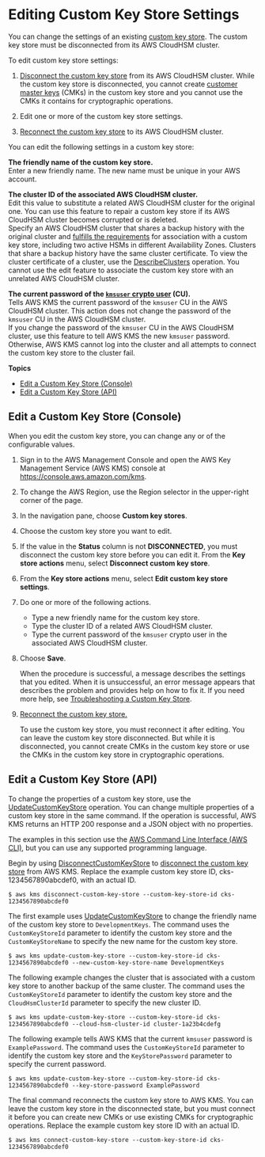 # Editing Custom Key Store Settings<a name="update-keystore"></a>

You can change the settings of an existing [custom key store](key-store-concepts.md#concept-custom-key-store)\. The custom key store must be disconnected from its AWS CloudHSM cluster\.

To edit custom key store settings:

1. [Disconnect the custom key store](disconnect-keystore.md) from its AWS CloudHSM cluster\. While the custom key store is disconnected, you cannot create [customer master keys](concepts.md#master_keys) \(CMKs\) in the custom key store and you cannot use the CMKs it contains for cryptographic operations\. 

1. Edit one or more of the custom key store settings\.

1. [Reconnect the custom key store](disconnect-keystore.md) to its AWS CloudHSM cluster\.

You can edit the following settings in a custom key store:

**The friendly name of the custom key store\.**  
Enter a new friendly name\. The new name must be unique in your AWS account\.

**The cluster ID of the associated AWS CloudHSM cluster\.**  
Edit this value to substitute a related AWS CloudHSM cluster for the original one\. You can use this feature to repair a custom key store if its AWS CloudHSM cluster becomes corrupted or is deleted\.   
Specify an AWS CloudHSM cluster that shares a backup history with the original cluster and [fulfills the requirements](create-keystore.md#before-keystore) for association with a custom key store, including two active HSMs in different Availability Zones\. Clusters that share a backup history have the same cluster certificate\. To view the cluster certificate of a cluster, use the [DescribeClusters](https://docs.aws.amazon.com/cloudhsm/latest/APIReference/API_DescribeClusters.html) operation\. You cannot use the edit feature to associate the custom key store with an unrelated AWS CloudHSM cluster\. 

**The current password of the [`kmsuser` crypto user](key-store-concepts.md#concept-kmsuser) \(CU\)\.**  
Tells AWS KMS the current password of the `kmsuser` CU in the AWS CloudHSM cluster\. This action does not change the password of the `kmsuser` CU in the AWS CloudHSM cluster\.  
If you change the password of the `kmsuser` CU in the AWS CloudHSM cluster, use this feature to tell AWS KMS the new `kmsuser` password\. Otherwise, AWS KMS cannot log into the cluster and all attempts to connect the custom key store to the cluster fail\. 

**Topics**
+ [Edit a Custom Key Store \(Console\)](#update-keystore-console)
+ [Edit a Custom Key Store \(API\)](#update-keystore-api)

## Edit a Custom Key Store \(Console\)<a name="update-keystore-console"></a>

When you edit the custom key store, you can change any or of the configurable values\.

1. Sign in to the AWS Management Console and open the AWS Key Management Service \(AWS KMS\) console at [https://console\.aws\.amazon\.com/kms](https://console.aws.amazon.com/kms)\.

1. To change the AWS Region, use the Region selector in the upper\-right corner of the page\.

1. In the navigation pane, choose **Custom key stores**\.

1. Choose the custom key store you want to edit\. 

1. If the value in the **Status** column is not **DISCONNECTED**, you must disconnect the custom key store before you can edit it\. From the **Key store actions** menu, select **Disconnect custom key store**\.

1. From the **Key store actions** menu, select **Edit custom key store settings**\.

1. Do one or more of the following actions\.
   + Type a new friendly name for the custom key store\.
   + Type the cluster ID of a related AWS CloudHSM cluster\.
   + Type the current password of the `kmsuser` crypto user in the associated AWS CloudHSM cluster\.

1. Choose **Save**\.

   When the procedure is successful, a message describes the settings that you edited\. When it is unsuccessful, an error message appears that describes the problem and provides help on how to fix it\. If you need more help, see [Troubleshooting a Custom Key Store](fix-keystore.md)\.

1. [Reconnect the custom key store\.](disconnect-keystore.md)

   To use the custom key store, you must reconnect it after editing\. You can leave the custom key store disconnected\. But while it is disconnected, you cannot create CMKs in the custom key store or use the CMKs in the custom key store in cryptographic operations\.

## Edit a Custom Key Store \(API\)<a name="update-keystore-api"></a>

To change the properties of a custom key store, use the [UpdateCustomKeyStore](https://docs.aws.amazon.com/kms/latest/APIReference/API_UpdateCustomKeyStore.html) operation\. You can change multiple properties of a custom key store in the same command\. If the operation is successful, AWS KMS returns an HTTP 200 response and a JSON object with no properties\.

The examples in this section use the [AWS Command Line Interface \(AWS CLI\)](https://aws.amazon.com/cli/), but you can use any supported programming language\. 

Begin by using [DisconnectCustomKeyStore](https://docs.aws.amazon.com/kms/latest/APIReference/API_DisconnectCustomKeyStore.html) to [disconnect the custom key store](disconnect-keystore.md) from AWS KMS\. Replace the example custom key store ID, cks\-1234567890abcdef0, with an actual ID\.

```
$ aws kms disconnect-custom-key-store --custom-key-store-id cks-1234567890abcdef0
```

The first example uses [UpdateCustomKeyStore](https://docs.aws.amazon.com/kms/latest/APIReference/API_UpdateCustomKeyStore.html) to change the friendly name of the custom key store to `DevelopmentKeys`\. The command uses the `CustomKeyStoreId` parameter to identify the custom key store and the `CustomKeyStoreName` to specify the new name for the custom key store\.

```
$ aws kms update-custom-key-store --custom-key-store-id cks-1234567890abcdef0 --new-custom-key-store-name DevelopmentKeys
```

The following example changes the cluster that is associated with a custom key store to another backup of the same cluster\. The command uses the `CustomKeyStoreId` parameter to identify the custom key store and the `CloudHsmClusterId` parameter to specify the new cluster ID\. 

```
$ aws kms update-custom-key-store --custom-key-store-id cks-1234567890abcdef0 --cloud-hsm-cluster-id cluster-1a23b4cdefg
```

The following example tells AWS KMS that the current `kmsuser` password is `ExamplePassword`\. The command uses the `CustomKeyStoreId` parameter to identify the custom key store and the `KeyStorePassword` parameter to specify the current password\.

```
$ aws kms update-custom-key-store --custom-key-store-id cks-1234567890abcdef0 --key-store-password ExamplePassword
```

The final command reconnects the custom key store to AWS KMS\. You can leave the custom key store in the disconnected state, but you must connect it before you can create new CMKs or use existing CMKs for cryptographic operations\. Replace the example custom key store ID with an actual ID\.

```
$ aws kms connect-custom-key-store --custom-key-store-id cks-1234567890abcdef0
```